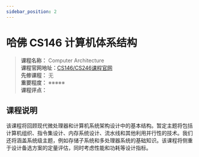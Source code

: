 ```yaml
---
sidebar_position: 2
---
```


# 哈佛 CS146 计算机体系结构




>**课程名称：** Computer Architecture     
**课程官网地址：**[CS146/CS246课程官网](http://www.eecs.harvard.edu/cs146-246/)  
**先修课程：** 无  
**重要程度：** ※※※※※  
**课程评点：** 

## 课程说明
该课程将回顾现代微处理器和计算机系统架构设计中的基本结构。暂定主题将包括计算机组织、指令集设计、内存系统设计、流水线和其他利用并行性的技术。我们还将涵盖系统级主题，例如存储子系统和多处理器系统的基础知识。该课程将侧重于设计备选方案的定量评估，同时考虑性能和功耗等设计指标。



<Comment></Comment>
